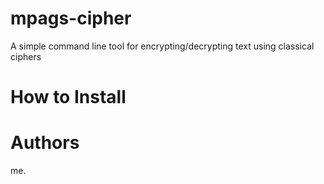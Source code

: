 # mpags-cipher
A simple command line tool for encrypting/decrypting text using classical ciphers

# How to Install

# Authors
me.
